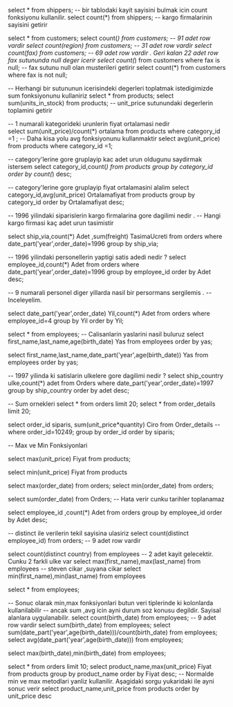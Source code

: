 select * from shippers;
-- bir tablodaki kayit sayisini bulmak icin count fonksiyonu kullanilir.
select count(*) from shippers; -- kargo firmalarinin sayisini getirir


select * from customers;
select count(*) from customers; -- 91 adet row vardir
select count(region) from customers; -- 31 adet row vardir
select count(fax) from customers; -- 69 adet row vardir . Geri kalan 22 adet row fax sutununda null deger icerir
select count(*) from customers where fax is null; -- fax sutunu null olan musterileri getirir
select count(*) from customers where fax is not null;


-- Herhangi bir sutununun icerisindeki degerleri toplatmak istedigimizde sum fonksiyonunu kullaniriz
select * from products;
select sum(units_in_stock) from products; -- unit_price sutunundaki degerlerin toplamini getirir

-- 1 numarali kategorideki urunlerin fiyat ortalamasi nedir     
select sum(unit_price)/count(*) ortalama 
from products
where category_id =1
;
-- Daha kisa yolu avg fonksiyonunu kullanmaktir
select avg(unit_price) 
from products
where category_id =1;

-- category'lerine gore gruplayip kac adet urun oldugunu saydirmak istersem 
select category_id,count(*) 
from products
group by category_id
order by count(*) desc;


-- category'lerine gore gruplayip fiyat ortalamasini alalim
select category_id,avg(unit_price) Ortalamafiyat
from products
group by category_id
order by Ortalamafiyat desc;

-- 1996 yilindaki siparislerin kargo firmalarina gore dagilimi nedir . 
-- Hangi kargo firmasi kaç adet urun tasimistir

select ship_via,count(*) Adet ,sum(freight) TasimaUcreti
from orders
where date_part('year',order_date)=1996
group by ship_via;


-- 1996 yilindaki personellerin yaptigi satis adedi nedir ?
select employee_id,count(*) Adet 
from orders 
where date_part('year',order_date)=1996
group by employee_id 
order by Adet desc;

-- 9 numarali personel diger yillarda nasil bir persormans sergilemis .
-- Inceleyelim.

select date_part('year',order_date) Yil,count(*) Adet
from orders
where employee_id=4
group by Yil
order by Yil;

select * from employees;
-- Calisanlarin yaslarini nasil buluruz
select first_name,last_name,age(birth_date) Yas 
from employees
order by yas;

select first_name,last_name,date_part('year',age(birth_date)) Yas 
from employees
order by yas;

-- 1997 yilinda ki satislarin ulkelere gore dagilimi nedir ?
select ship_country ulke,count(*) adet
from Orders 
where date_part('year',order_date)=1997
group by ship_country
order by adet desc;

-- Sum ornekleri 
select * from orders limit 20;
select * from order_details limit 20;

select order_id siparis, sum(unit_price*quantity) Ciro
from Order_details 
--where order_id=10249;
group by order_id
order by siparis;

-- Max ve Min Fonksiyonlari

select max(unit_price)  Fiyat
from products;

select min(unit_price)  Fiyat
from products


select max(order_date) from orders;
select min(order_date) from orders;

select sum(order_date) from Orders; -- Hata verir cunku tarihler toplanamaz

select employee_id ,count(*) Adet
from orders
group by employee_id
order by Adet desc;

-- distinct ile verilerin tekil sayisina ulasiriz
select count(distinct employee_id) from orders; -- 9 adet row vardir

select count(distinct country) from employees -- 2 adet kayit gelecektir. Cunku 2 farkli ulke var
select max(first_name),max(last_name) from employees -- steven cikar ,suyana cikar
select min(first_name),min(last_name) from employees

select * from employees;

-- Sonuc olarak min,max fonksiyonlari butun veri tiplerinde ki kolonlarda kullanilabilir
-- ancak sum ,avg  icin ayni durum soz konusu degildir. Sayisal alanlara uygulanabilir. 
select count(birth_date) from employees; -- 9 adet row vardir
select sum(birth_date) from employees;
select sum(date_part('year',age(birth_date)))/count(birth_date) from employees;  
select avg(date_part('year',age(birth_date))) from employees;


select max(birth_date),min(birth_date) from employees;



select * from orders limit 10;
select product_name,max(unit_price)  Fiyat
from products
group by product_name
order by Fiyat desc;
-- Normalde min ve max metodlari yanliz kullanilir. Aşagidaki sorgu yukaridaki ile ayni sonuc verir
select product_name,unit_price
from products 
order by unit_price desc
